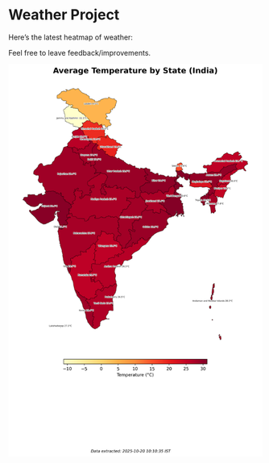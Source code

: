 # Weather Project

Here’s the latest heatmap of weather:

Feel free to leave feedback/improvements.

![India Heatmap](docs/assets/india_heatmap.png?v=F5BD45)

